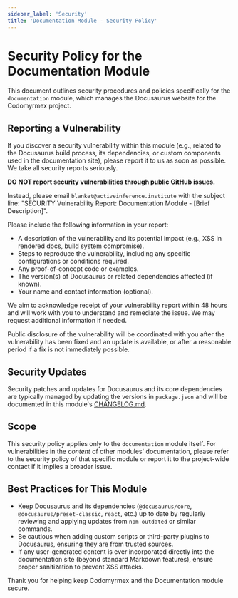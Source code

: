 ```yaml
---
sidebar_label: 'Security'
title: 'Documentation Module - Security Policy'
---
```


# Security Policy for the Documentation Module

This document outlines security procedures and policies specifically for the `documentation` module, which manages the Docusaurus website for the Codomyrmex project.

## Reporting a Vulnerability

If you discover a security vulnerability within this module (e.g., related to the Docusaurus build process, its dependencies, or custom components used in the documentation site), please report it to us as soon as possible.
We take all security reports seriously.

**DO NOT report security vulnerabilities through public GitHub issues.**

Instead, please email `blanket@activeinference.institute` with the subject line: "SECURITY Vulnerability Report: Documentation Module - [Brief Description]".

Please include the following information in your report:

- A description of the vulnerability and its potential impact (e.g., XSS in rendered docs, build system compromise).
- Steps to reproduce the vulnerability, including any specific configurations or conditions required.
- Any proof-of-concept code or examples.
- The version(s) of Docusaurus or related dependencies affected (if known).
- Your name and contact information (optional).

We aim to acknowledge receipt of your vulnerability report within 48 hours and will work with you to understand and remediate the issue. We may request additional information if needed.

Public disclosure of the vulnerability will be coordinated with you after the vulnerability has been fixed and an update is available, or after a reasonable period if a fix is not immediately possible.

## Security Updates

Security patches and updates for Docusaurus and its core dependencies are typically managed by updating the versions in `package.json` and will be documented in this module's [CHANGELOG.md](./changelog.md).

## Scope

This security policy applies only to the `documentation` module itself. For vulnerabilities in the *content* of other modules' documentation, please refer to the security policy of that specific module or report it to the project-wide contact if it implies a broader issue.

## Best Practices for This Module

- Keep Docusaurus and its dependencies (`@docusaurus/core`, `@docusaurus/preset-classic`, `react`, etc.) up to date by regularly reviewing and applying updates from `npm outdated` or similar commands.
- Be cautious when adding custom scripts or third-party plugins to Docusaurus, ensuring they are from trusted sources.
- If any user-generated content is ever incorporated directly into the documentation site (beyond standard Markdown features), ensure proper sanitization to prevent XSS attacks.

Thank you for helping keep Codomyrmex and the Documentation module secure. 